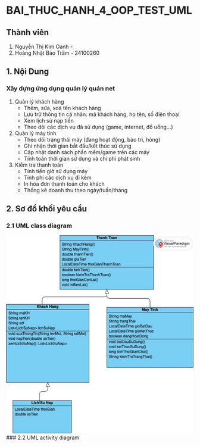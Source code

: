 # BAI_THUC_HANH_4_OOP_TEST_UML
## Thành viên
1. Nguyễn Thị Kim Oanh - 
2. Hoàng Nhật Bảo Trâm - 24100260
## 1. Nội Dung
### Xây dựng ứng dụng quản lý quán net
1. Quản lý khách hàng
   - Thêm, sửa, xoá tên khách hàng
   - Lưu trữ thông tin cá nhân: mã khách hàng, họ tên, số điện thoại
   - Xem lịch sử nạp tiền
   - Theo dõi các dịch vụ đã sử dụng (game, internet, đồ uống...)
2. Quản lý máy tính
   - Theo dõi trạng thái máy (đang hoạt động, bảo trì, hỏng)
   - Ghi nhận thời gian bắt đầu/kết thúc sử dụng
   - Cập nhật danh sách phần mềm/game trên các máy
   - Tính toán thời gian sử dụng và chi phí phát sinh
3. Kiểm tra thanh toán
   - Tính tiền giờ sử dụng máy
   - Tính phí các dịch vụ đi kèm
   - In hóa đơn thanh toán cho khách
   - Thống kê doanh thu theo ngày/tuần/tháng
## 2. Sơ đồ khối yêu cầu
### 2.1 UML class diagram
<img src='picture/Class diagram.jpg'>
### 2.2 UML activity diagram

  
